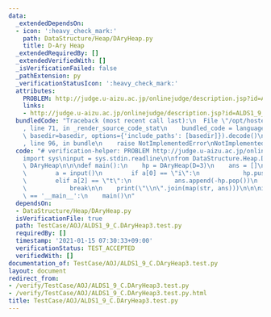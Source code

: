 ```yaml
---
data:
  _extendedDependsOn:
  - icon: ':heavy_check_mark:'
    path: DataStructure/Heap/DAryHeap.py
    title: D-Ary Heap
  _extendedRequiredBy: []
  _extendedVerifiedWith: []
  _isVerificationFailed: false
  _pathExtension: py
  _verificationStatusIcon: ':heavy_check_mark:'
  attributes:
    PROBLEM: http://judge.u-aizu.ac.jp/onlinejudge/description.jsp?id=ALDS1_9_C
    links:
    - http://judge.u-aizu.ac.jp/onlinejudge/description.jsp?id=ALDS1_9_C
  bundledCode: "Traceback (most recent call last):\n  File \"/opt/hostedtoolcache/Python/3.9.4/x64/lib/python3.9/site-packages/onlinejudge_verify/documentation/build.py\"\
    , line 71, in _render_source_code_stat\n    bundled_code = language.bundle(stat.path,\
    \ basedir=basedir, options={'include_paths': [basedir]}).decode()\n  File \"/opt/hostedtoolcache/Python/3.9.4/x64/lib/python3.9/site-packages/onlinejudge_verify/languages/python.py\"\
    , line 96, in bundle\n    raise NotImplementedError\nNotImplementedError\n"
  code: "# verification-helper: PROBLEM http://judge.u-aizu.ac.jp/onlinejudge/description.jsp?id=ALDS1_9_C\n\
    import sys\ninput = sys.stdin.readline\n\nfrom DataStructure.Heap.DAryHeap import\
    \ DAryHeap\n\n\ndef main():\n    hp = DAryHeap(D=3)\n    ans = []\n    while True:\n\
    \        a = input()\n        if a[0] == \"i\":\n            hp.push(-int(a[7:]))\n\
    \        elif a[2] == \"t\":\n            ans.append(-hp.pop())\n        else:\n\
    \            break\n\n    print(\"\\n\".join(map(str, ans)))\n\n\nif __name__\
    \ == '__main__':\n    main()\n"
  dependsOn:
  - DataStructure/Heap/DAryHeap.py
  isVerificationFile: true
  path: TestCase/AOJ/ALDS1_9_C.DAryHeap3.test.py
  requiredBy: []
  timestamp: '2021-01-15 07:30:33+09:00'
  verificationStatus: TEST_ACCEPTED
  verifiedWith: []
documentation_of: TestCase/AOJ/ALDS1_9_C.DAryHeap3.test.py
layout: document
redirect_from:
- /verify/TestCase/AOJ/ALDS1_9_C.DAryHeap3.test.py
- /verify/TestCase/AOJ/ALDS1_9_C.DAryHeap3.test.py.html
title: TestCase/AOJ/ALDS1_9_C.DAryHeap3.test.py
---
```

